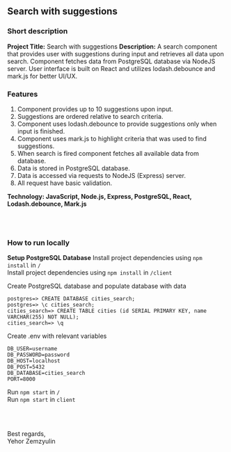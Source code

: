 ## Search with suggestions

### Short description
__Project Title:__ Search with suggestions
__Description:__ A search component that provides user with suggestions during input and retrieves all data upon search.
Component fetches data from PostgreSQL database via NodeJS server. User interface is built on React and utilizes lodash.debounce and mark.js for better UI/UX.

### Features
1. Component provides up to 10 suggestions upon input.
2. Suggestions are ordered relative to search criteria.
3. Component uses lodash.debounce to provide suggestions only when input is finished.
4. Component uses mark.js to highlight criteria that was used to find suggestions.
5. When search is fired component fetches all available data from database.
6. Data is stored in PostgreSQL database.
7. Data is accessed via requests to NodeJS (Express) server.
8. All request have basic validation.

__Technology: JavaScript, Node.js, Express, PostgreSQL, React, Lodash.debounce, Mark.js__

<br>
<br>

### How to run locally
__Setup PostgreSQL Database__
Install project dependencies using `npm install` in `/`  
Install project dependencies using `npm install` in `/client`

Create PostgreSQL database and populate database with data
```
postgres=> CREATE DATABASE cities_search;
postgres=> \c cities_search;
cities_search=> CREATE TABLE cities (id SERIAL PRIMARY KEY, name VARCHAR(255) NOT NULL);
cities_search=> \q
```
Create .env with relevant variables
```
DB_USER=username
DB_PASSWORD=password
DB_HOST=localhost
DB_POST=5432
DB_DATABASE=cities_search
PORT=8000
```

Run `npm start` in `/`  
Run `npm start` in `client`


<br>
<br>

Best regards,  
Yehor Zemzyulin